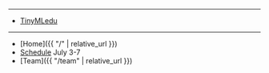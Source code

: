 ***

* <a href = "https://tinymledu.org/">TinyMLedu <i aria-hidden="true" class="fas fa-external-link-alt"></i></a>

***

* [Home]({{ "/" | relative_url }})
* [Schedule](#schedule)
July 3-7
* [Team]({{ "/team" | relative_url }})